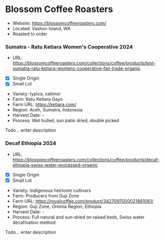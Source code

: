 # Blossom Coffee Roasters

 - Website: https://blossomcoffeeroasters.com/
 - Located: Vashon Island, WA
 - Roasted to order

### Sumatra - Ratu Ketiara Women's Cooperative 2024

 - URL: https://blossomcoffeeroasters.com/collections/coffee/products/test-sumatra-ratu-ketiara-womens-cooperative-fair-trade-organic
 - [x] Single Origin
 - [x] Small Lot
 - Variety: typica, catimor
 - Farm: Ratu Ketiara Gayo
 - Farm URL: https://ketiara.com/
 - Region: Aceh, Sumatra, Indonesia
 - Harvest Date: -
 - Process: Wet hulled, sun patio dried, double picked

Todo... enter description

### Decaf Ethiopia 2024

 - URL: https://blossomcoffeeroasters.com/collections/coffee/products/decaf-ethiopia-swiss-water-processed-organic
 - [x] Single Origin
 - [x] Small Lot
 - Variety: Indigenous heirloom cultivars
 - Farm: Producers from Guji Zone
 - Farm URL: https://royalcoffee.com/product/3427097000021881061/
 - Region: Guji Zone, Oromia Region, Ethiopia
 - Harvest Date: -
 - Process: Full natural and sun-dried on raised beds, Swiss water decafination method

Todo... enter description